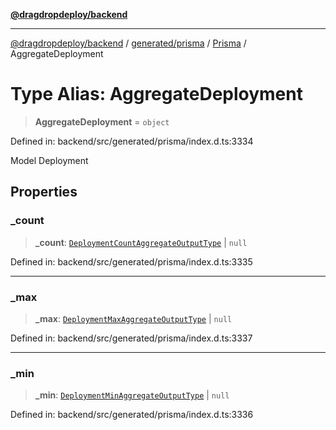 [**@dragdropdeploy/backend**](../../../../../README.md)

***

[@dragdropdeploy/backend](../../../../../README.md) / [generated/prisma](../../../README.md) / [Prisma](../README.md) / AggregateDeployment

# Type Alias: AggregateDeployment

> **AggregateDeployment** = `object`

Defined in: backend/src/generated/prisma/index.d.ts:3334

Model Deployment

## Properties

### \_count

> **\_count**: [`DeploymentCountAggregateOutputType`](DeploymentCountAggregateOutputType.md) \| `null`

Defined in: backend/src/generated/prisma/index.d.ts:3335

***

### \_max

> **\_max**: [`DeploymentMaxAggregateOutputType`](DeploymentMaxAggregateOutputType.md) \| `null`

Defined in: backend/src/generated/prisma/index.d.ts:3337

***

### \_min

> **\_min**: [`DeploymentMinAggregateOutputType`](DeploymentMinAggregateOutputType.md) \| `null`

Defined in: backend/src/generated/prisma/index.d.ts:3336
